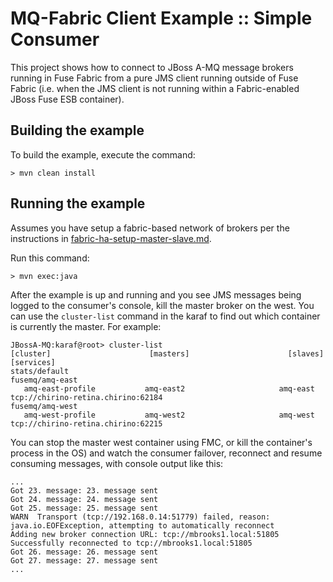 MQ-Fabric Client Example :: Simple Consumer
===========================================

This project shows how to connect to JBoss A-MQ message brokers running in Fuse
Fabric from a pure JMS client running outside of Fuse Fabric (i.e. when the JMS
client is not running within a Fabric-enabled JBoss Fuse ESB container).

Building the example
--------------------

To build the example, execute the command: 

	> mvn clean install

Running the example
-------------------

Assumes you have setup a fabric-based network of brokers per the instructions in
[fabric-ha-setup-master-slave.md](../docs/fabric-ha-setup-master-slave.md).

Run this command:

	> mvn exec:java

After the example is up and running and you see JMS messages being logged to the
consumer's console, kill the master broker on the west. You can use the
`cluster-list` command in the karaf to find out which container is currently
the master. For example:

    JBossA-MQ:karaf@root> cluster-list
    [cluster]                      [masters]                      [slaves]                       [services]
    stats/default
    fusemq/amq-east
       amq-east-profile           amq-east2                     amq-east                     tcp://chirino-retina.chirino:62184
    fusemq/amq-west
       amq-west-profile           amq-west2                     amq-west                     tcp://chirino-retina.chirino:62215

You can stop the master west container using FMC, or kill the container's process
in the OS) and watch the consumer failover, reconnect and resume consuming
messages, with console output like this:

    ...
    Got 23. message: 23. message sent
    Got 24. message: 24. message sent
    Got 25. message: 25. message sent
    WARN  Transport (tcp://192.168.0.14:51779) failed, reason:  java.io.EOFException, attempting to automatically reconnect
    Adding new broker connection URL: tcp://mbrooks1.local:51805
    Successfully reconnected to tcp://mbrooks1.local:51805
    Got 26. message: 26. message sent
    Got 27. message: 27. message sent
    ...
